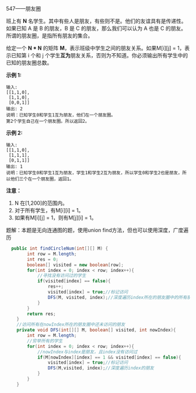 547——朋友圈

班上有 **N** 名学生。其中有些人是朋友，有些则不是。他们的友谊具有是传递性。如果已知 A 是 B 的朋友，B 是 C 的朋友，那么我们可以认为 A 也是 C 的朋友。所谓的朋友圈，是指所有朋友的集合。

给定一个 **N \* N** 的矩阵 **M**，表示班级中学生之间的朋友关系。如果M[i][j] = 1，表示已知第 i 个和 j 个学生**互为**朋友关系，否则为不知道。你必须输出所有学生中的已知的朋友圈总数。

**示例 1:**

```
输入: 
[[1,1,0],
 [1,1,0],
 [0,0,1]]
输出: 2 
说明：已知学生0和学生1互为朋友，他们在一个朋友圈。
第2个学生自己在一个朋友圈。所以返回2。
```

**示例 2:**

```
输入: 
[[1,1,0],
 [1,1,1],
 [0,1,1]]
输出: 1
说明：已知学生0和学生1互为朋友，学生1和学生2互为朋友，所以学生0和学生2也是朋友，所以他们三个在一个朋友圈，返回1。
```

**注意：**

1. N 在[1,200]的范围内。
2. 对于所有学生，有M[i][i] = 1。
3. 如果有M[i][j] = 1，则有M[j][i] = 1。

题解：本题是无向连通图的题，使用union find方法，但也可以使用深度，广度遍历

```java
  public int findCircleNum(int[][] M) {
        int row = M.length;
        int res = 0;
        boolean[] visited = new boolean[row];
        for(int index = 0; index < row; index++){
            //寻找没有访问过的学生
            if(visited[index] == false){
                res++;
                visited[index] = true;//标记访问
                DFS(M, visited, index);//深度遍历index所在的朋友圈中的所有朋友
            }
        }
        return res;
    }
    //访问所有在nowIndex所在的朋友圈中还未访问的朋友
    private void DFS(int[][] M, boolean[] visited, int nowIndex){
        int row = M.length;
        //穷举所有的学生
        for(int index = 0; index < row; index++){
            //nowIndex与index是朋友，且index没有访问过
            if(M[nowIndex][index] == 1 && visited[index] == false){
                visited[index] = true;//标记访问
                DFS(M,visited, index);//深度遍历index的朋友
            }
        }
    }

```

